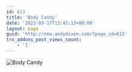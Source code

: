 ```yaml
---
id: 613
title: 'Body Candy'
date: '2023-03-17T13:45:13+00:00'
layout: page
guid: 'http://new.andydixon.com/?page_id=613'
trx_addons_post_views_count:
    - '1'
---
```


![Body Candy](https://i0.wp.com/assets.g8x2.ldn.idrivee2-23.com/posters/Body%20Candy%2001.jpg?w=1200&ssl=1 "Body Candy")